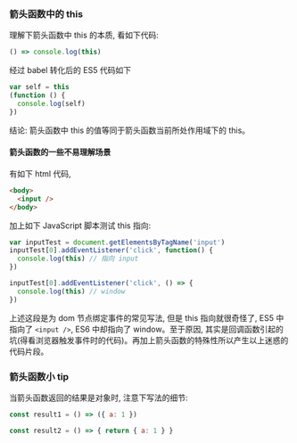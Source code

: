 <!--
abbrlink: esoqf37z
-->

### 箭头函数中的 this

理解下箭头函数中 this 的本质, 看如下代码:

```js
() => console.log(this)
```

经过 babel 转化后的 ES5 代码如下

```js
var self = this
(function () {
  console.log(self)
})
```

结论: 箭头函数中 this 的值等同于箭头函数当前所处作用域下的 this。

#### 箭头函数的一些不易理解场景

有如下 html 代码,

```html
<body>
  <input />
</body>
```

加上如下 JavaScript 脚本测试 this 指向:

```js
var inputTest = document.getElementsByTagName('input')
inputTest[0].addEventListener('click', function() {
  console.log(this) // 指向 input
})

inputTest[0].addEventListener('click', () => {
  console.log(this) // window
})
```

上述这段是为 dom 节点绑定事件的常见写法, 但是 this 指向就很奇怪了, ES5 中指向了 `<input />`, ES6 中却指向了 window。至于原因, 其实是回调函数引起的坑(得看浏览器触发事件时的代码)。再加上箭头函数的特殊性所以产生以上迷惑的代码片段。

### 箭头函数小 tip

当箭头函数返回的结果是对象时, 注意下写法的细节:

```js
const result1 = () => ({ a: 1 })

const result2 = () => { return { a: 1 } }
```